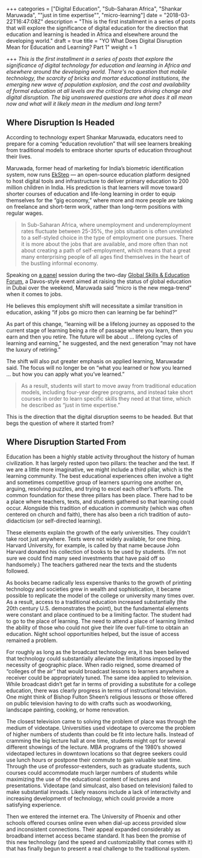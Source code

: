 +++
categories = ["Digital Education", "Sub-Saharan Africa", "Shankar Maruwada", "\"just in time expertise\"", "micro-learning"]
date = "2018-03-22T16:47:08Z"
description = "This is the first installment in a series of posts that will explore the significance of digital education for the direction that education and learning is headed in Africa and elsewhere around the developing world."
draft = true
title = "YO What Does Digital Disruption Mean for Education and Learning? Part 1"
weight = 1

+++
_This is the first installment in a series of posts that explore the significance of digital technology for education and learning in Africa and elsewhere around the developing world. There's no question that mobile technology, the scarcity of bricks and mortar educational institutions, the emerging new wave of population explosion, and the cost and availability of formal education at all levels are the critical factors driving change and digital disruption. The big unanswered questions are what does it all mean now and what will it likely mean in the medium and long term?_

## Where Disruption Is Headed

According to technology expert Shankar Maruwada, educators need to prepare for a coming “education revolution” that will see learners breaking from traditional models to embrace shorter spurts of education throughout their lives.

Maruwada, former head of marketing for India’s biometric identification system, now runs [EkStep](https://ekstep.org/) — an open-source education platform designed to host digital tools and infrastructure to deliver primary education to 200 million children in India. His prediction is that learners will move toward shorter courses of education and life-long learning in order to equip themselves for the “gig economy,” where more and more people are taking on freelance and short-term work, rather than long-term positions with regular wages.

> In Sub-Saharan Africa, where unemployment and underemployment rates fluctuate between 25-35%, the jobs situation is often unrelated to a self-styled choice in the type of employment one pursues. There it is more about the jobs that are available, and more often than not about creating a path of self-employment, which means that a great many enterprising people of all ages find themselves in the heart of the bustling informal economy.

Speaking on [a panel](https://www.educationandskillsforum.org/ehome/200172311/videos) session during the two-day [Global Skills & Education Forum](https://www.devex.com/news/minding-the-gaps-at-the-global-education-skills-forum-92337), a Davos-style event aimed at raising the status of global education in Dubai over the weekend, Maruwada said “micro is the new mega-trend” when it comes to jobs.

He believes this employment shift will necessitate a similar transition in education, asking “if jobs go micro then can learning be far behind?”

As part of this change, “learning will be a lifelong journey as opposed to the current stage of learning being a rite of passage where you learn, then you earn and then you retire. The future will be about … lifelong cycles of learning and earning,” he suggested, and the next generation “may not have the luxury of retiring.”

The shift will also put greater emphasis on applied learning, Maruwadar said. The focus will no longer be on “what you learned or how you learned … but how you can apply what you’ve learned.”

> As a result, students will start to move away from traditional education models, including four-year degree programs, and instead take short courses in order to learn specific skills they need at that time, which he described as “just in time expertise.”

This is the direction that the digital disruption seems to be headed. But that begs the question of where it started from?

## Where Disruption Started From

Education has been a highly stable activity throughout the history of human civilization. It has largely rested upon two pillars: the teacher and the text. If we are a little more imaginative, we might include a third pillar, which is the learning community. The best educational experiences often involve a tight and sometimes competitive group of learners spurring one another on, arguing, resolving puzzles, and trying to excel each other’s efforts. The common foundation for these three pillars has been place. There had to be a place where teachers, texts, and students gathered so that learning could occur. Alongside this tradition of education in community (which was often centered on church and faith), there has also been a rich tradition of auto-didacticism (or self-directed learning).

These elements explain the growth of the early universities. They couldn’t take root just anywhere. Texts were not widely available, for one thing. Harvard University, for example, is called by that name because John Harvard donated his collection of books to be used by students. (I’m not sure we could find many seed investments that have paid off so handsomely.) The teachers gathered near the texts and the students followed.

As books became radically less expensive thanks to the growth of printing technology and societies grew in wealth and sophistication, it became possible to replicate the model of the college or university many times over. As a result, access to a traditional education increased substantially (the 20th century U.S. demonstrates the point), but the fundamental elements were constant and place continued to be a limiting factor. The student had to go to the place of learning. The need to attend a place of learning limited the ability of those who could not give their life over full-time to obtain an education. Night school opportunities helped, but the issue of access remained a problem.

For roughly as long as the broadcast technology era, it has been believed that technology could substantially alleviate the limitations imposed by the necessity of geographic place. When radio reigned, some dreamed of “colleges of the air” that would broadcast lessons to learners anywhere a receiver could be appropriately tuned. The same idea applied to television. While broadcast didn’t get far in terms of providing a substitute for a college education, there was clearly progress in terms of instructional television. One might think of Bishop Fulton Sheen’s religious lessons or those offered on public television having to do with crafts such as woodworking, landscape painting, cooking, or home renovation.

The closest television came to solving the problem of place was through the medium of videotape. Universities used videotape to overcome the problem of higher numbers of students than could be fit into lecture halls. Instead of cramming the big lecture hall at one time, students might opt for several different showings of the lecture. MBA programs of the 1980’s showed videotaped lectures in downtown locations so that degree seekers could use lunch hours or postpone their commute to gain valuable seat time. Through the use of professor-extenders, such as graduate students, such courses could accommodate much larger numbers of students while maximizing the use of the educational content of lectures and presentations. Videotape (and simulcast, also based on television) failed to make substantial inroads. Likely reasons include a lack of interactivity and increasing development of technology, which could provide a more satisfying experience.

Then we entered the internet era. The University of Phoenix and other schools offered courses online even when dial-up access provided slow and inconsistent connections. Their appeal expanded considerably as broadband internet access became standard. It has been the promise of this new technology (and the speed and customizability that comes with it) that has finally begun to present a real challenge to the traditional system.